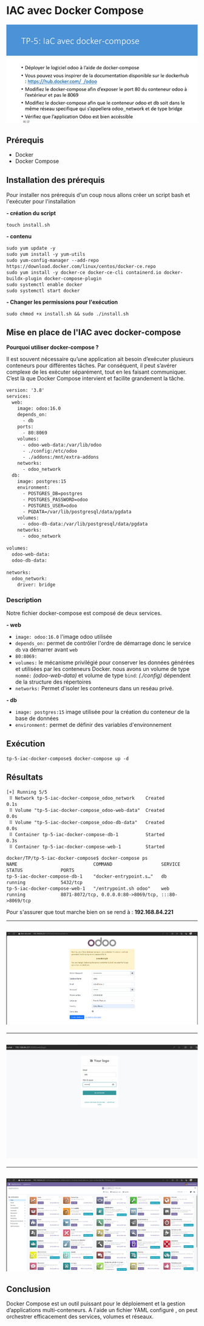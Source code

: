 
# IAC avec Docker Compose
![](../images/tp-odoo.png)

## Prérequis
- Docker 
- Docker Compose

## Installation des prérequis
Pour installer nos prérequis d'un coup nous allons créer un script bash et l'exécuter pour l'installation

<strong>- création du script</strong>
```
touch install.sh
```
<strong>- contenu</strong>
```
sudo yum update -y
sudo yum install -y yum-utils
sudo yum-config-manager --add-repo https://download.docker.com/linux/centos/docker-ce.repo
sudo yum install -y docker-ce docker-ce-cli containerd.io docker-buildx-plugin docker-compose-plugin
sudo systemctl enable docker
sudo systemctl start docker
```
<strong> - Changer les permissions pour l'exécution</strong><br/>
```
sudo chmod +x install.sh && sudo ./install.sh
```

## Mise en place de l'IAC avec docker-compose

**Pourquoi utiliser docker-compose ?**

Il est souvent nécessaire qu’une application ait besoin d’exécuter plusieurs conteneurs pour différentes tâches. Par conséquent, il peut s’avérer complexe de les exécuter séparément, tout en les faisant communiquer. C’est là que Docker Compose intervient et facilite grandement la tâche.

```
version: '3.8'
services:
  web:
    image: odoo:16.0
    depends_on:
      - db
    ports:
      - 80:8069
    volumes:
      - odoo-web-data:/var/lib/odoo
      - ./config:/etc/odoo
      - ./addons:/mnt/extra-addons
    networks:
      - odoo_network
  db:
    image: postgres:15
    environment:
      - POSTGRES_DB=postgres
      - POSTGRES_PASSWORD=odoo
      - POSTGRES_USER=odoo
      - PGDATA=/var/lib/postgresql/data/pgdata
    volumes:
      - odoo-db-data:/var/lib/postgresql/data/pgdata
    networks:
      - odoo_network

volumes:
  odoo-web-data:
  odoo-db-data:

networks:
  odoo_network:
    driver: bridge
```
### Description
Notre fichier docker-compose est composé de deux services.

<strong>- web</strong>
- `image: odoo:16.0` l'image odoo utilisée
- `depends_on:` permet de contrôler l'ordre de démarrage donc le service `db` va démarrer avant `web`
- `80:8069:`
- `volumes:` le mécanisme privilégié pour conserver les données générées et utilisées par les conteneurs Docker. nous avons un volume de type `nommé:` *(odoo-web-data)* et volume de type `bind`: *(./config)* dépendent de la structure des répertoires
- `networks:` Permet d'isoler les conteneurs dans un reséau privé.

<strong>- db </strong>
- `image: postgres:15` image utilisée pour la création du conteneur de la base de données 
- `environment:` permet de définir des variables d'environnement

## Exécution 
```
tp-5-iac-docker-compose$ docker-compose up -d
```
## Résultats

```
[+] Running 5/5
 ⠿ Network tp-5-iac-docker-compose_odoo_network    Created                                                                                                                                0.1s
 ⠿ Volume "tp-5-iac-docker-compose_odoo-web-data"  Created                                                                                                                                0.0s
 ⠿ Volume "tp-5-iac-docker-compose_odoo-db-data"   Created                                                                                                                                0.0s
 ⠿ Container tp-5-iac-docker-compose-db-1          Started                                                                                                                                0.3s
 ⠿ Container tp-5-iac-docker-compose-web-1         Started   
```
```
docker/TP/tp-5-iac-docker-compose$ docker-compose ps
NAME                            COMMAND                  SERVICE             STATUS              PORTS
tp-5-iac-docker-compose-db-1    "docker-entrypoint.s…"   db                  running             5432/tcp
tp-5-iac-docker-compose-web-1   "/entrypoint.sh odoo"    web                 running             8071-8072/tcp, 0.0.0.0:80->8069/tcp, :::80->8069/tcp
```

Pour s'assurer que tout marche bien on se rend à : **192.168.84.221**

----
![](../images/odoo.png)
----

----
![](../images/odoo1.png)
----
----
![](../images/odoo2.png)
----

## Conclusion

Docker Compose est un outil puissant pour le déploiement et la gestion d’applications multi-conteneurs. A l'aide un fichier YAML configuré , on peut orchestrer efficacement des services, volumes et réseaux.

